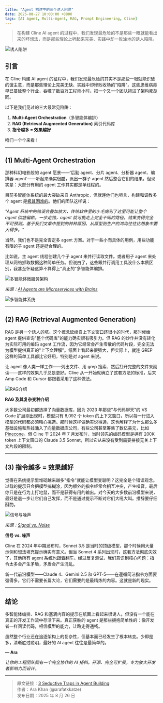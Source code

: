 ```yaml
---
title: "Agent 构建中的三个诱人陷阱"
date: 2025-08-27 10:00:00 +0800
tags: [AI Agent, Multi-Agent, RAG, Prompt Engineering, Cline]
---
```


> 在构建 Cline AI agent 的过程中，我们发现最危险的不是那些一眼就能看出来的坏想法，而是那些理论上听起来完美、实践中却一败涂地的诱人陷阱。

![诱人陷阱](https://cline.ghost.io/content/images/2025/08/u9318423161_tempting_trap_interpreted_in_nature_in_the_style__26705fd3-2f3e-430c-a10d-aae540aa1853_2-1.png)

## 引言

在 Cline 构建 AI agent 的征程中，我们发现最危险的其实不是那些一眼就能识破的馊主意，而是那些理论上完美无缺、实践中却惨败收场的"陷阱"。这些思维病毒早已蔓延整个行业，吞噬了数百万工程师小时，把一个又一个团队拖进了架构死胡同。

以下是我们见过的三大最常见陷阱：

1. **Multi-Agent Orchestration**（多智能体编排）
2. **RAG (Retrieval Augmented Generation)** 索引代码库
3. **指令越多 = 效果越好**

咱们一个个来看！

---

## (1) Multi-Agent Orchestration

那种科幻电影般的 agent 愿景——'后勤 agent、分片 agent、分析器 agent、编排器 agent'——听起来确实很酷，派出一群子 agent 然后整合它们的结果。但现实是：大部分有用的 agent 工作其实都是单线程的。

目前多智能体系统的最大突破来自 Anthropic，但就连他们也坦言，构建和调教多个 agent 是[极其困难的](https://www.anthropic.com/engineering/multi-agent-research-system)。他们的团队这样说：

_"Agent 系统中的错误会叠加放大，传统软件里的小毛病到了这里可能让整个 agent 彻底偏轨。一步走错，agent 就可能走上完全不同的路径，结果变得完全不可预测。基于我们文章中提到的种种原因，从原型到生产的鸿沟往往比想象中要大得多。"_

当然，我们也不是完全否定多 agent 方案。对于一些小而具体的用例，用些功能有限的子 agent 还是挺合理的。

比如说，主 agent 线程创建几个子 agent 来并行读取文件。或者用子 agent 来处理从网络抓取数据这种简单任务。但说白了，这些跟并行调用工具没什么本质区别，我甚至怀疑这算不算得上"真正的"多智能体编排。

![多智能体微服务架构](https://cline.ghost.io/content/images/2025/08/image-27.png)

_来源：[AI Agents are Microservices with Brains](https://seanfalconer.medium.com/ai-agents-are-microservices-with-brains-ccb42d1504d7)_

![多智能体系统](https://cline.ghost.io/content/images/2025/08/image-33.png)

---

## (2) RAG (Retrieval Augmented Generation)

RAG 是另一个诱人的坑。这个概念延续自上下文窗口还很小的时代，那时候给 agent 提供查询"整个代码库"的能力确实很有吸引力。但 RAG 的炒作并没有转化为实际可用的编码 agent 工作流，因为它经常会产生零散的代码片段，完全无法为模型提供真正的"上下文理解"。纸面上看起来很强大，但实际上，就连 GREP 这样的简单工具都比它好用，特别是对 agent 来说。

让 agent 像人类一样工作——列出文件、用 grep 搜索、然后打开完整的文件来阅读——这样的效果几乎总是更好。Cline 从一开始就确立了这套方法的标准，后来 Amp Code 和 Cursor 都跟着采用了这种做法。

![RAG介绍](https://cline.ghost.io/content/images/2025/08/image-32.png)

**RAG 及其复杂变种介绍**

大多数公司最初都选择了向量数据库，因为 2023 年那些"与代码聊天"的 VS Code 扩展刚出现时，模型只有 8,092 个 token 的上下文窗口，所以每一行进入模型的代码都必须精心挑选。那时候这样做确实说得通，这也解释了为什么那么多基础设施和热钱涌入了向量数据库公司，有些公司甚至筹集了数亿美元，比如 [Pinecone](https://www.pinecone.io/)。但 Cline 于 2024 年 7 月发布时，当时领先的编码模型是拥有 200K token 上下文窗口的 Claude 3.5 Sonnet，所以它从来没有受到需要拼接无关上下文片段的限制。

---

## (3) 指令越多 = 效果越好

觉得在系统提示里堆砌越来越多"指令"就能让模型变聪明？这完全是个错误观念。过载的提示只会把模型搞糊涂，因为额外的指令经常会相互冲突，产生噪音。最后你只是在行为上打地鼠，而不是获得有用的输出。对今天的大多数前沿模型来说，最好是退一步让它们自己发挥，而不是通过提示不断对它们大吼大叫。措辞要仔细斟酌。

![信号与噪声](https://cline.ghost.io/content/images/2025/08/image-31.png)

_来源：[Signal vs. Noise](https://nolongerset.com/signal-vs-noise/)_

**信号 vs. 噪声**

Cline 在 2024 年中期发布时，Sonnet 3.5 是当时的顶级模型，那个时候用大量示例和想法填充提示确实有意义。但当 Sonnet 4 系列出现时，这套方法彻底失效了，其他所有 agent 系统也跟着翻车。经过反复测试，我们意识到核心问题：指令太多会产生矛盾，矛盾会产生混乱。

新一代前沿模型——Claude 4、Gemini 2.5 和 GPT-5——在遵循简洁指令方面要强得多。它们不需要长篇大论，它们需要的是最精炼的内容。这就是新的现实。

---

## 结论

多智能体编排、RAG 和塞满内容的提示在纸面上看起来很诱人，但没有一个能在真正的开发工作流中存活下来。真正获胜的 agent 是那些拥抱简单性的：像开发者一样阅读代码，相信模型的能力，让路走得通畅。

虽然整个行业还在追逐架构上的复杂性，但基本面已经发生了根本转变。少即是多，清晰胜过聪明，最好的 AI agent 往往是最简单的。

**— Ara**

_让你的工程团队拥有一个完全协作的 AI 搭档。开源、完全可扩展，专为放大开发者影响力而设计。_

---

> 原文链接：[3 Seductive Traps in Agent Building](https://cline.bot/blog/3-seductive-traps-in-agent-building)  
> 作者：Ara Khan (@arafatkkatze)  
> 发布日期：2025 年 8 月 26 日
